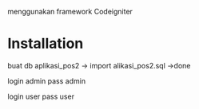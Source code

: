 menggunakan framework Codeigniter

#  Installation

buat db aplikasi_pos2 -> import alikasi_pos2.sql ->done

login admin pass admin

login user pass user